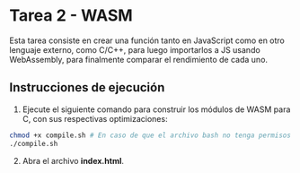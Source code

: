 # Tarea 2 - WASM

Esta tarea consiste en crear una función tanto en JavaScript como en otro lenguaje externo, como C/C++, para luego importarlos a JS usando WebAssembly, para finalmente comparar el rendimiento de cada uno.

## Instrucciones de ejecución

1. Ejecute el siguiente comando para construir los módulos de WASM para C, con sus respectivas optimizaciones:
```bash
chmod +x compile.sh # En caso de que el archivo bash no tenga permisos
./compile.sh
```

2. Abra el archivo **index.html**.
